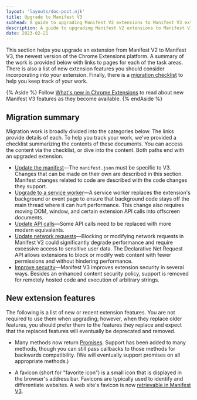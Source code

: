 ```yaml
---
layout: 'layouts/doc-post.njk'
title: Upgrade to Manifest V3
subhead: A guide to upgrading Manifest V2 extensions to Manifest V3 extensions.
description: A guide to upgrading Manifest V2 extensions to Manifest V3 extensions.
date: 2023-02-21
---
```


This section helps you upgrade an extension from Manifest V2 to Manifest V3, the newest version of the Chrome Extensions platform. A summary of the work is provided below with links to pages for each of the task areas. There is also a list of new extension features you should consider incorporating into your extension. Finally, there is a [migration checklist](/docs/extensions/mv3-migration-checklist) to help you keep track of your work.

{% Aside %}
Follow [What's new in Chrome Extensions](/docs/extensions/whatsnew/) to read about new Manifest V3 features as they become available.
{% endAside %}

## Migration summary

Migration work is broadly divided into the categories below. The links provide details of each. To help you track your work, we've provided a checklist summarizing the contents of these documents. You can access the content via the checklist, or dive into the content. Both paths end with an upgraded extension. 

* [Update the manifest](/docs/extensions/upgrade-to-mv3/update-the-manifest/)&mdash;The `manifest.json` must be specific to V3. Changes that can be made on their own are described in this section. Manifest changes related to code are described with the code changes they support.
* [Upgrade to a service worker](/docs/extensions/upgrade-to-mv3/create-the-service-worker/)&mdash;A service worker replaces the extension's background or event page to ensure that background code stays off the main thread where it can hurt performance. This change also requires moving DOM, window, and certain extension API calls into offscreen documents. 
* [Update API calls](/docs/extensions/upgrade-to-mv3/refactor-code)&mdash;Some API calls need to be replaced with more modern equivalents. 
* [Update network requests](/docs/extensions/upgrade-to-mv3/upgrade-web-requests)&mdash;Blocking or modifying network requests in Manifest V2 could significantly degrade performance and require excessive access to sensitive user data. The Declarative Net Request API allows extensions to block or modify web content with fewer permissions and without hindering performance.
* [Improve security](/docs/extensions/upgrade-to-mv3)&mdash;Manifest V3 improves extension security in several ways. Besides an enhanced content security policy, support is removed for remotely hosted code and execution of arbitrary strings. 

## New extension features 

The following is a list of new or recent extension features. You are not required to use them when upgrading; however, when they replace older features, you should prefer them to the features they replace and expect that the replaced features will eventually be deprecated and removed.

* Many methods now return [Promises](/docs/extensions/mv3/intro/mv3-overview#promises). Support has been added to many methods, though you can still pass callbacks to those methods for backwards compatibility. (We will eventually support promises on all appropriate methods.)

* A favicon (short for "favorite icon") is a small icon that is displayed in the browser's address bar. Favicons are typically used to identify and differentiate websites. A web site's favicon is now [retrievable in Manifest V3](/docs/extensions/mv3/favicon/).